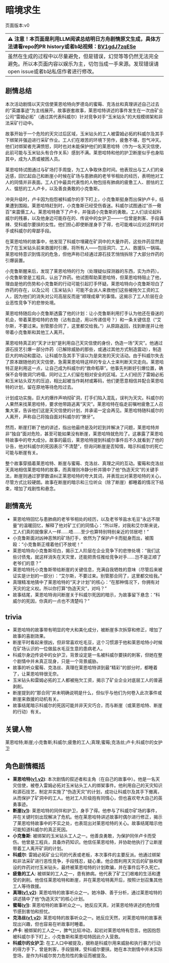 # 暗境求生
页面版本:v0
 

| :warning: 注意！本页面是利用LLM阅读总结明日方舟剧情原文生成，具体方法请看repo的PR history或者b站视频：[BV1gdJ7zqESe](https://www.bilibili.com/video/BV1gdJ7zqESe/)         |
|:----------------------------|
| 虽然在生成的过程中以尽量避免，但是错误，幻觉等等仍然无法完全避免。所以本页面内容以娱乐为主，切勿当成一手来源。发现错误请open issue或者b站私信作者进行修改。|



## 剧情总结
本次活动剧情以天灾信使莱恩哈特向罗德岛的蜜莓、克洛丝和真理讲述自己过去的“英雄事迹”为主线展开。故事嵌套故事，莱恩哈特讲述的事件发生在一次由矿业公司“雷姆必拓”（通过其代表科威尔）针对竞争对手“玉米钻头”的大规模绑架和非法采矿行动中。

故事开始于一个危险的天灾过后区域，玉米钻头的工人被雷姆必拓的科威尔及其手下绑架并强迫进行采矿作业。工人们在艰苦的环境下劳作，疲惫不堪，怨气冲天。他们对绑架者充满愤怒，同时也对未能保护他们的莱恩哈特（作为一名天灾信使，此前可能与玉米钻头有合作关系）感到不满。莱恩哈特和他的护卫断崖似乎也身陷其中，成为人质或被困人员。

莱恩哈特试图通过与矿场打手周旋，为工人争取休息时间。他表现出与工人们的亲近感，回忆起自己和断崖小时候在矿场与患肺病的老爷爷相处的经历，表明他对工人的同情并非表面。工人们中最具代表性的人物包括有肺病的疲惫工人、胆怯的工人、愠怒的工人卢卡，以及善良勇敢的小克鲁斯。

冲突升级时，卢卡因为抱怨被科威尔的手下盯上，小克鲁斯挺身而出保护卢卡，结果遭到围殴。莱恩哈特赶到时，小克鲁斯已经受伤昏迷。科威尔试图通过“杀一儆百”来震慑工人。莱恩哈特救下了卢卡，并强调小克鲁斯的勇敢。工人们谈论起科威尔的残暴，以及他身边可能存在的、传说中的女护卫——一位曾是刺客、手段毒辣、受科威尔要挟的女性。他们担心即使断崖身手了得，也可能难以应对这样的对手或科威尔的卑鄙手段。

在莱恩哈特的故事中，他发现了科威尔埋藏在矿洞中的大量炸药，这些炸药显然是为了在玉米钻头前来救援时引爆，将所有人——包括洞穴、工人、救援队一锅端。莱恩哈特意识到情况的危急，但他声称已经通过源石技艺悄悄拆除了大部分炸药的引爆装置。

小克鲁斯醒来后，发现了莱恩哈特的行为（处理疑似探测器的东西，实为炸药）。小克鲁斯曾是工程兵，认出了炸药。他试图帮助莱恩哈特，但莱恩哈特阻止了他，理由是他的伤势和小克鲁斯的行动可能引起打手怀疑。莱恩哈特向小克鲁斯坦白了炸药的存在，以及公司（玉米钻头）可能不会派人来救他们这些被拖欠工资的工人，因为他们的消失对公司高层反而是“顺理成章”的事情。这揭示了工人阶层在企业恶性竞争下的悲惨处境。

莱恩哈特随后向小克鲁斯透露了他的计划：让小克鲁斯利用打手认为他还在昏迷的机会，带着莱恩哈特的衣物（沾有血迹，用以传递信号？）和一条关键信息（“艾尔斯，不要过来。别管那合同了，这里都交给我。”）从原路返回，找到断崖并让他带着小克鲁斯和其他工人离开。

莱恩哈特真正的“天才计划”是利用自己天灾信使的身份，伪造一场“天灾”。他通过源石技艺引爆一部分炸药（已解除威胁的那些，或通过其他方式制造震动），制造巨大的响动和震动，让科威尔及其手下误以为是突发的天灾活动。由于科威尔失去了原本跟随他的天灾信使，急需莱恩哈特这样的专业人士来判断天灾走向。莱恩哈特正是利用这一点，让自己成为科威尔的“救命稻草”。他事先判断好引爆位置，确保不会导致洞穴坍塌，同时让工人们留在相对安全的区域。工人们经历了雷姆必拓和玉米钻头双方的压迫，相比起被当作耗材或筹码，他们更愿意相信并配合莱恩哈特的计划，留在原地等待危险过去。

计划成功实施，巨大的爆炸声响彻矿洞，打手们陷入混乱，误判为天灾。科威尔的人果然来找莱恩哈特，要求他带路逃离“天灾”。莱恩哈特在临走前嘱咐疲惫工人召集大家，告诉他们这是天灾信使的计划，并承诺一定会再见。莱恩哈特随科威尔的人离开，声称自己将独自面对科威尔的“獠牙”。

然而，断崖打断了他的讲述，指出他最终是及时赶到并解决了问题，莱恩哈特并非“独自”面对危险，甚至可能如果没有断崖，莱恩哈特就危险了。这暴露了莱恩哈特故事中的夸大成分。故事的最后，莱恩哈特提到科威尔事件后不久就看到了他的讣告，他对科威尔的死因表示“不清楚”，但询问断崖是否知情，暗示科威尔的死亡可能与断崖有关。

整个故事穿插着莱恩哈特、断崖与蜜莓、克洛丝、真理之间的互动。蜜莓和克洛丝天真地相信莱恩哈特的故事，而真理则冷静分析并猜中了他“伪造天灾”的关键手法，断崖则通过寥寥数语纠正莱恩哈特的夸大其词，并表现出对莱恩哈特的关心，尽管方式比较硬朗。故事在断崖的暗示和三位听众（除了断崖）都睡着的情况下结束，增加了戏剧性和悬念。
## 剧情高光
*   莱恩哈特回忆与患肺病的老爷爷相处的经历，以及老爷爷盐水毛豆“永远不限量”的温暖回忆，解释了他对矿工们的同情心：“所以呀，对我和艾尔斯来说，工人们真的就像家人一样......唔......至少也算特别特别亲近的邻居吧！”
*   小克鲁斯面对凶神恶煞的矿场打手，依然为了保护卢卡而挺身而出，被围殴：“小克鲁斯正缠着他们不放呢！”
*   莱恩哈特向小克鲁斯坦白，揭示工人阶层在企业竞争下的悲惨处境：“我们这些讨债鬼，就这样消失在天灾里，还能把责任推给竞争对手......岂不是正顺了老爷们的意？”
*   莱恩哈特托小克鲁斯带给断崖的关键信息，充满自我牺牲的意味（尽管后来被证实是计划的一部分）：“艾尔斯，不要过来。别管那合同了，这里都交给我。”
*   真理精准地猜中了莱恩哈特的“天才计划”的核心：“在那种情况下，你拥有对天灾的定义权。所以你打算“伪造天灾”，对吗？”
*   故事结尾，莱恩哈特询问断崖关于科威尔死因的暗示，为故事留下悬念：“科威尔的死因，你真的一点也不清楚吗？”
## trivia
*   莱恩哈特的故事带有明显的夸大和美化成分，被断崖多次拆穿和修正，增加了故事的喜剧效果。
*   断崖平时看起来很凶，但非常喜欢吃毛豆，这个习惯源于他和莱恩哈特小时候在矿场认识的一位做盐水毛豆生意的患病老人。
*   科威尔身边传说中的女护卫，背景设定是一名被科威尔要挟的刺客，但她在整个剧情中并未真正现身，只是一个背景威胁。
*   故事的听众蜜莓、克洛丝、真理在莱恩哈特讲到最“精彩”的部分时，都睡着了，让莱恩哈特很无奈。
*   玉米钻头和雷姆必拓的工人都被拖欠工资，揭示了矿业企业对底层工人的普遍剥削。
*   断崖提到的“那合同”并未明确说明是什么，但似乎与他们为何卷入此次事件或断崖来救援的动机有关。
*   故事结尾暗示科威尔的死因可能并非天灾巧合，而与断崖（或莱恩哈特、断崖的行动）有关。
## 关键人物
莱恩哈特;断崖;小克鲁斯;科威尔;疲惫的工人;真理;蜜莓;克洛丝;卢卡;科威尔的女护卫
## 角色剧情概括
-   **莱恩哈特([v1](../chars/char_373_lionhd.md),[v2](../char_v3/char_373_lionhd.md))**: 本次剧情的叙述者和主角（在自己的故事中）。他是一名天灾信使，被卷入雷姆必拓对玉米钻头工人的绑架事件。他利用自己的天灾知识和源石技艺，制定并实施了“伪造天灾”的计划，成功让科威尔及其手下撤离，从而保护了矿洞中的工人。他对工人阶级抱有同情心，但也喜欢夸大自己的英勇事迹。
-   **断崖([v1](../chars/char_294_ayer.md))**: 莱恩哈特的同伴和护卫，身手了得。他参与了科威尔矿场的事件，并在关键时刻出现解决了危机。他在莱恩哈特讲述故事时偶尔进行修正，揭示了莱恩哈特故事中的不实之处，也表现出对莱恩哈特的关心。故事结尾暗示他可能知道科威尔的真正死因。
-   **小克鲁斯**: 被绑架的玉米钻头工人之一。他善良勇敢，为保护同伴卢卡而受伤。他曾是工程兵，具备炸药知识。他信任莱恩哈特，并协助他执行了让断崖带着工人离开矿洞的计划。
-   **科威尔**: 雷姆必拓矿业公司的代表或老板，本次事件的主要反派。他通过绑架和非法采矿进行恶性竞争，手段残忍，疑心重。他企图利用天灾后的矿脉和埋设的炸药对付玉米钻头，最终被莱恩哈特的计划欺骗，并在事件后不久死亡。
-   **疲惫的工人**: 被绑架的工人之一，患有肺病。他代表了矿工们艰难的生活和遭受的剥削。他信任莱恩哈特和断崖，并在莱恩哈特离开后，按照计划召集其他工人等待救援。
-   **真理([v1](../chars/char_195_glassb.md),[v2](../char_v3/char_195_glassb.md))**: 莱恩哈特的故事听众之一。她冷静、善于分析，通过莱恩哈特的讲述猜中了他“伪造天灾”的核心计划。
-   **蜜莓([v1](../chars/char_449_glider.md))**: 莱恩哈特的故事听众之一。她反应天真，对莱恩哈特讲述的危险情节感到害怕和担忧。
-   **克洛丝([v1](../chars/char_124_kroos.md),[v2](../char_v3/char_124_kroos.md))**: 莱恩哈特的故事听众之一。她反应天然，对莱恩哈特的故事表现出兴趣，但也容易在听故事时睡着。
-   **卢卡**: 被绑架的工人之一，脾气比较冲动，起初对莱恩哈特有怨言。他因抱怨被科威尔手下盯上，小克鲁斯和莱恩哈特因此介入营救。
-   **科威尔的女护卫**: 在工人口中被提及，据称是科威尔用来威胁和执行暴力行动的得力手下，曾是刺客，手段狠辣，受科威尔要挟。她在本次剧情中并未实际登场，是作为科威尔势力危险性的象征而被提及。